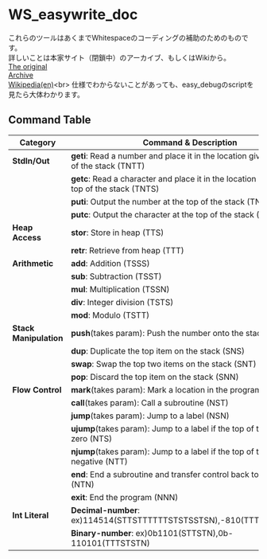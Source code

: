 # WS_easywrite_doc
これらのツールはあくまでWhitespaceのコーディングの補助のためのものです。<br>
詳しいことは本家サイト（閉鎖中）のアーカイブ、もしくはWikiから。<br>
[The original](http://compsoc.dur.ac.uk/whitespace/tutorial.php)<br>[Archive](https://web.archive.org/web/20150618184706/http://compsoc.dur.ac.uk/whitespace/tutorial.php)<br>
[Wikipedia(en)](http://compsoc.dur.ac.uk/whitespace/tutorial.php](https://en.wikipedia.org/wiki/Whitespace_(programming_language)))<br>
仕様でわからないことがあっても、easy_debugのscriptを見たら大体わかります。
## Command Table
| Category | Command & Description |
|----------|----------------------|
| **StdIn/Out** | **geti**: Read a number and place it in the location given by the top of the stack (TNTT) |
| | **getc**: Read a character and place it in the location given by the top of the stack (TNTS) |
| | **puti**: Output the number at the top of the stack (TNST) |
| | **putc**: Output the character at the top of the stack (TNSS) |
| **Heap Access** | **stor**: Store in heap (TTS) |
| | **retr**: Retrieve from heap (TTT) |
| **Arithmetic** | **add**: Addition (TSSS) |
| | **sub**: Subtraction (TSST) |
| | **mul**: Multiplication (TSSN) |
| | **div**: Integer division (TSTS) |
| | **mod**: Modulo (TSTT) |
| **Stack Manipulation** | **push**(takes param): Push the number onto the stack (SS) |
| | **dup**: Duplicate the top item on the stack (SNS) |
| | **swap**: Swap the top two items on the stack (SNT) |
| | **pop**: Discard the top item on the stack (SNN) |
| **Flow Control** | **mark**(takes param): Mark a location in the program (NSS) |
| | **call**(takes param): Call a subroutine (NST) |
| | **jump**(takes param): Jump to a label (NSN) |
| | **ujump**(takes param): Jump to a label if the top of the stack is zero (NTS) |
| | **njump**(takes param): Jump to a label if the top of the stack is negative (NTT) |
| | **end**: End a subroutine and transfer control back to the caller (NTN) |
| | **exit**: End the program (NNN) |
| **Int Literal** | **Decimal-number**: ex)114514(STTSTTTTTTSTSTSSTSN),-810(TTTSSTSTSTSN)|
||**Binary-number**: ex)0b1101(STTSTN),0b-110101(TTTSTSTN)|
